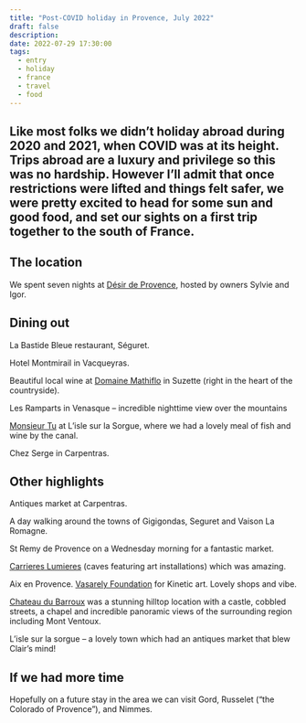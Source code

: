 ```yaml
---
title: "Post-COVID holiday in Provence, July 2022"
draft: false
description: 
date: 2022-07-29 17:30:00
tags:
  - entry
  - holiday
  - france
  - travel
  - food
---
```

Like most folks we didn’t holiday abroad during 2020 and 2021, when COVID was at its height. Trips abroad are a luxury and privilege so this was no hardship. However I’ll admit that once restrictions were lifted and things felt safer, we were pretty excited to head for some sun and good food, and set our sights on a first trip together to the south of France.
---

## The location

We spent seven nights at [Désir de Provence](https://en.desirdeprovence.com/), hosted by owners Sylvie and Igor.

## Dining out

La Bastide Bleue restaurant, Séguret.

Hotel Montmirail in Vacqueyras.

Beautiful local wine at [Domaine Mathiflo](https://domaine-mathiflo.com/) in Suzette (right in the heart of the countryside). 

Les Ramparts in Venasque – incredible nighttime view over the mountains

[Monsieur Tu](https://www.tripadvisor.com/Restaurant_Review-g608811-d23724147-Reviews-Monsieur_Tu-L_Isle_sur_la_Sorgue_Vaucluse_Provence_Alpes_Cote_d_Azur.html) at L’isle sur la Sorgue, where we had a lovely meal of fish and wine by the canal.

Chez Serge in Carpentras.

## Other highlights

Antiques market at Carpentras.

A day walking around the towns of Gigigondas, Seguret and Vaison La Romagne.

St Remy de Provence on a Wednesday morning for a fantastic market.

[Carrieres Lumieres](https://www.carrieres-lumieres.com/en/node/994) (caves featuring art installations) which was amazing.

Aix en Provence. [Vasarely Foundation](https://www.fondationvasarely.org/en/) for Kinetic art. Lovely shops and vibe.

[Chateau du Barroux](https://www.chateaudubarroux.fr/en/) was a stunning hilltop location with a castle, cobbled streets, a chapel and incredible panoramic views of the surrounding region including Mont Ventoux.

L’isle sur la sorgue – a lovely town which had an antiques market that blew Clair’s mind!

## If we had more time

Hopefully on a future stay in the area we can visit Gord, Russelet (“the Colorado of Provence”), and Nimmes.


<!--
Arrive after delays and Europcar racket
Best hosts!
night dinner (booked by Sylvie) – La Bastide Bleue restaurant, Séguret. Beautiful outdoor garden/courtyard setting, lovely food. We learned “squid” either that night or the next. Practiced a little French as they didn’t speak much English which was refreshing!
Beaut setting, and light and countryside
Saumon, beef, chocolat, assiete de fromage

Next morning, Sun
Breakfast 
Carpentras antique market. Loved it! Spidey sense was tingling and sure enough there were second-hand record stalls.
Then quiet day of chilling and planning.
Dinner: Hotel Montmirail in Vacqueyras (?) Lovely!

Monday
Gigigondas cut aboot
2 other towns cut aboot. 
- Seguret
- Vaison La Romagne

Art shop with Brazillian guy’s cool art. Website for Cesar Henao’s art: Infinitisation (dot something). Shop was called nartex or similar
Brasserie universal: Tuna steak!!!

https://www.fondationvasarely.org/en/
Kinetic art
Aix en Provence. 
- Bought sunglasses, Persol. Assistant was great – completely straightforward, no messing! Exactly what I needed.
- we ate at Bistrot Mairie (I think). Simple but great! 
- T-shirts at Lafaurie

(Which night?) Les Ramparts in Venasque – incredible nighttime view over the mountains. Drive back a bit hairy!

Day we had wine above the countryside https://domaine-mathiflo.com/

Did we go to St Remy de Provence? in morning. 45m drive. Wed is market day. 
Yes! It was the day I bought the Specials LP! Lovely market town. Market was amazing. Hard to park there. Lucky to get a restaurant.
THen went to
https://www.carrieres-lumieres.com/en/node/994 which was amazing. Venice rennaisance followed by French “Blue” guy (amazing)

Last day
- L’isle sur la sorgue
- lovely!
- Monsieur Tu https://www.tripadvisor.com/Restaurant_Review-g608811-d23724147-Reviews-Monsieur_Tu-L_Isle_sur_la_Sorgue_Vaucluse_Provence_Alpes_Cote_d_Azur.html Meal by canal, for fish and wine
- antiques market that blew Clair’s head off
- L’isle sur la sorgue


Last night – Chez Serge in Carpentras.


-->
